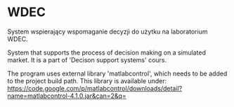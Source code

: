 WDEC
====

System wspierający wspomaganie decyzji do użytku na laboratorium WDEC.

System that supports the process of decision making on a simulated market.
It is a part of 'Decison support systems' cours.

The program uses external library 'matlabcontrol',
which needs to be added to the project build path.
This library is available under:
https://code.google.com/p/matlabcontrol/downloads/detail?name=matlabcontrol-4.1.0.jar&can=2&q=
